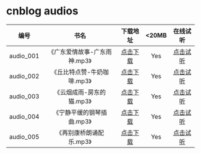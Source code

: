 # cnblog audios

|编号|书名|下载地址|<20MB|在线试听|
|:----:|:----:|:----:|:----:|:----:|
|audio_001|《广东爱情故事-广东雨神.mp3》|[点击下载](https://github.com/SillyCuckoo/CDN/raw/master/cnblog/audios/audio_001.mp3)|Yes|[点击试听](https://cdn.jsdelivr.net/gh/SillyCuckoo/CDN@master/cnblog/audios/audio_001.mp3)|
|audio_002|《丘比特点赞-牛奶咖啡.mp3》|[点击下载](https://github.com/SillyCuckoo/CDN/raw/master/cnblog/audios/audio_002.mp3)|Yes|[点击试听](https://cdn.jsdelivr.net/gh/SillyCuckoo/CDN@master/cnblog/audios/audio_002.mp3)|
|audio_003|《云烟成雨-房东的猫.mp3》|[点击下载](https://github.com/SillyCuckoo/CDN/raw/master/cnblog/audios/audio_003.mp3)|Yes|[点击试听](https://cdn.jsdelivr.net/gh/SillyCuckoo/CDN@master/cnblog/audios/audio_003.mp3)|
|audio_004|《宁静平缓的钢琴插曲.mp3》|[点击下载](https://github.com/SillyCuckoo/CDN/raw/master/cnblog/audios/audio_004.mp3)|Yes|[点击试听](https://cdn.jsdelivr.net/gh/SillyCuckoo/CDN@master/cnblog/audios/audio_004.mp3)|
|audio_005|《再别康桥朗诵配乐.mp3》|[点击下载](https://github.com/SillyCuckoo/CDN/raw/master/cnblog/audios/audio_005.mp3)|Yes|[点击试听](https://cdn.jsdelivr.net/gh/SillyCuckoo/CDN@master/cnblog/audios/audio_005.mp3)|

